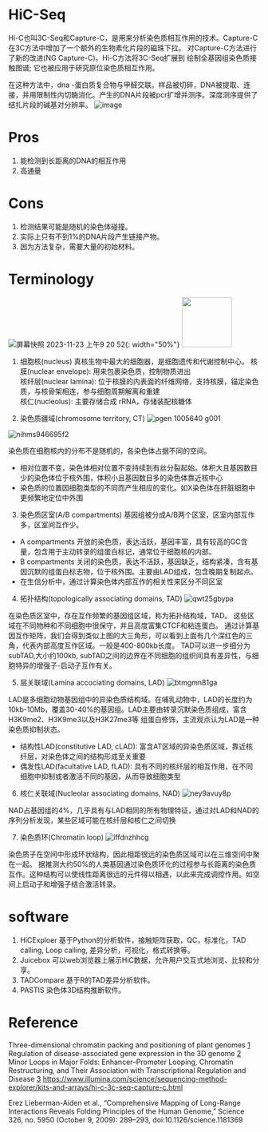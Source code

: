 # HiC-Seq

Hi-C也叫3C-Seq和Capture-C，是用来分析染色质相互作用的技术。Capture-C在3C方法中增加了一个额外的生物素化片段的磁珠下拉。
对Capture-C方法进行了新的改进(NG Capture-C)。Hi-C方法将3C-Seq扩展到 绘制全基因组染色质接触图谱; 它也被应用于研究原位染色质相互作用。

在这种方法中，dna -蛋白质复合物与甲醛交联。样品被切碎，DNA被提取、连接，并用限制性内切酶消化。产生的DNA片段被pcr扩增并测序。深度测序提供了结扎片段的碱基对分辨率。
![image](https://github.com/SitaoZ/Seq-assays/assets/29169319/93d550cd-d861-4005-b22e-f2d2eeb5db55)


# Pros
1. 能检测到长距离的DNA的相互作用
2. 高通量

# Cons
1. 检测结果可能是随机的染色体碰撞。
2. 实际上只有不到1%的DNA片段产生链接产物。
3. 因为方法复杂，需要大量的初始材料。


# Terminology
![屏幕快照 2023-11-23 上午9 20 52](https://github.com/SitaoZ/Seq-assays/assets/29169319/aa6efb1b-e776-4db8-ac76-dc6dd0c9b535){: width="50%"}
<img src="[https://your-image-url.type](https://github.com/SitaoZ/Seq-assays/assets/29169319/aa6efb1b-e776-4db8-ac76-dc6dd0c9b535)" width="100" height="100">
1. 细胞核(nucleus)
真核生物中最大的细胞器，是细胞遗传和代谢控制中心。
核膜(nuclear envelope): 用来包裹染色质，控制物质进出  
核纤层(nuclear lamina): 位于核膜的内表面的纤维网络，支持核膜，锚定染色质，与核骨架相连，参与细胞周期解离和重建  
核仁(nucleolus): 主要存储合成 rRNA，存储装配核糖体  

2. 染色质疆域(chromosome territory, CT)
![pgen 1005640 g001](https://github.com/SitaoZ/Seq-assays/assets/29169319/693e9ab8-d73f-4674-8e8a-98ad781a9e3b)

![nihms946695f2](https://github.com/SitaoZ/Seq-assays/assets/29169319/f96a90f9-75ba-4049-a709-ee500e77d223)

染色质在细胞核内的分布不是随机的，各染色体占据不同的空间。
- 相对位置不变，染色体相对位置不变持续到有丝分裂起始。体积大且基因数目少的染色体位于核外围，体积小且基因数目多的染色体靠近核中心
- 染色质的位置因细胞类型的不同而产生相应的变化。如X染色体在肝脏细胞中更频繁地定位中外围

3. 染色质区室(A/B compartments)
基因组被分成A/B两个区室，区室内部互作多，区室间互作少。
- A compartments
  开放的染色质，表达活跃，基因丰富，具有较高的GC含量，包含用于主动转录的组蛋白标记，通常位于细胞核的内部。
- B compartments
  关闭的染色质，表达不活跃，基因缺乏，结构紧凑，含有基因沉默的组蛋白标志物，位于核外围。主要由LAD组成，包含晚期复制起点。
- 在生信分析中，通过计算染色体内部互作的相关性来区分不同区室

4. 拓扑结构(topologically associating domains, TAD)
![qwt25gbypa](https://github.com/SitaoZ/Seq-assays/assets/29169319/4d30038e-0acb-4e79-9c3d-bdb6d310cf12)

在染色质区室中，存在互作频繁的基因组区域，称为拓扑结构域，TAD。
这些区域在不同物种和不同细胞中很保守，并且高度富集CTCF和粘连蛋白。
通过计算基因互作矩阵，我们会得到类似上图的大三角形，可以看到上面有几个深红色的三角，代表内部高度互作区域。一般是400-800kb长度。
TAD可以进一步细分为subTAD,大小约100kb, subTAD之间的边界在不同细胞的组织间具有差异性，与细胞特异的增强子-启动子互作有关。

5. 层关联域(Lamina accociating domains, LAD)
![btmgmn81ga](https://github.com/SitaoZ/Seq-assays/assets/29169319/1d9ff268-fb68-42c4-9a46-1e980842d146)

LAD是多细胞动物基因组中的异染色质结构域。在哺乳动物中，LAD的长度约为10kb-10Mb，覆盖30-40%的基因组。LAD主要由转录沉默染色质组成，富含H3K9me2、H3K9me3以及H3K27me3等
组蛋白修饰，主流观点认为LAD是一种染色质抑制状态。
- 结构性LAD(constitutive LAD, cLAD): 富含AT区域的异染色质区域，靠近核纤层，对染色体之间的结构形成至关重要
- 偶发性LAD(facultative LAD, fLAD): 具有不同的核纤层的相互作用，在不同细胞中抑制或者激活不同的基因，从而导致细胞类型

6. 核仁关联域(Nucleolar associating domains, NAD)
![ney9avuy8p](https://github.com/SitaoZ/Seq-assays/assets/29169319/9393790f-87d2-498e-ade2-14b8db9edff2)

NAD占基因组的4%，几乎具有与LAD相同的所有物理特征，通过对LAD和NAD的序列分析发现，某些区域可能在核纤层和核仁之间切换  

7. 染色质环(Chromatin loop)
![iffdnzhhcg](https://github.com/SitaoZ/Seq-assays/assets/29169319/9145f63a-bce2-427d-a73f-c669eb9f24f5)

染色质子在空间中形成环状结构，因此相距很远的染色质区域可以在三维空间中聚在一起。
据推测大约50%的人类基因通过染色质环化的过程参与长距离的染色质互作。这种结构可以使线性距离很远的元件得以相遇，以此来完成调控作用。如空间上启动子和增强子结合激活转录。


# software
1. HiCExploer
基于Python的分析软件，接触矩阵获取，QC，标准化，TAD calling, Loop calling, 差异分析，可视化，格式转换等。
2. Juicebox
可以web浏览器上展示HiC数据，允许用户交互式地浏览、比较和分享。
3. TADCompare
基于R的TAD差异分析软件。
4. PASTIS
染色体3D结构推断软件。

  
  

# Reference

Three-dimensional chromatin packing and positioning of plant genomes [1](https://www.nature.com/articles/s41477-018-0199-5)
Regulation of disease-associated gene expression in the 3D genome [2](https://www.nature.com/articles/nrm.2016.138)
Minor Loops in Major Folds: Enhancer–Promoter Looping, Chromatin Restructuring, and Their Association with Transcriptional Regulation and Disease [3](https://journals.plos.org/plosgenetics/article?id=10.1371/journal.pgen.1005640)
https://www.illumina.com/science/sequencing-method-explorer/kits-and-arrays/hi-c-3c-seq-capture-c.html

Erez Lieberman-Aiden et al., “Comprehensive Mapping of Long-Range Interactions Reveals Folding Principles of the Human Genome,” Science 326, no. 5950 (October 9, 2009): 289–293, doi:10.1126/science.1181369
        
        
        
        
        
        
        
        
        
        
